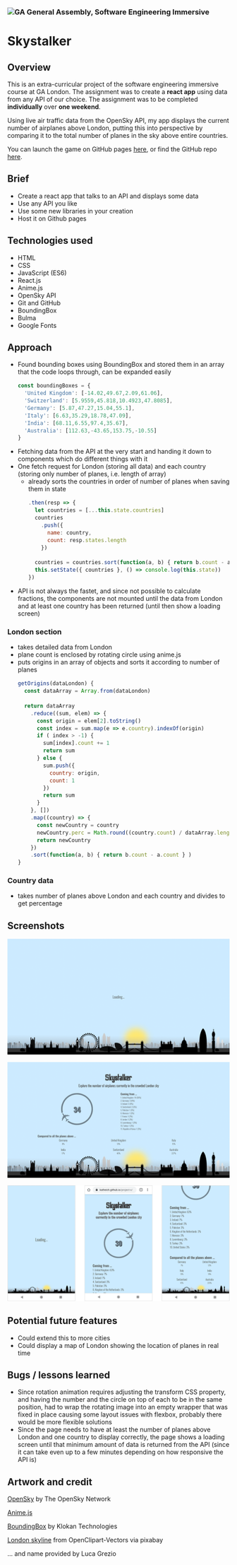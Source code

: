 
### ![GA](https://cloud.githubusercontent.com/assets/40461/8183776/469f976e-1432-11e5-8199-6ac91363302b.png) General Assembly, Software Engineering Immersive
# Skystalker
 

## Overview

This is an extra-curricular project of the software engineering immersive course at GA London. The assignment was to create a **react app** using data from any API of our choice. The assignment was to be completed **individually** over **one weekend**. 

Using live air traffic data from the OpenSky API, my app displays the current number of airplanes above London, putting this into perspective by comparing it to the total number of planes in the sky above entire countries.

You can launch the game on GitHub pages [here](https://katheich.github.io/skystalker/), or find the GitHub repo [here](https://github.com/katheich/skystalker).

## Brief

- Create a react app that talks to an API and displays some data
- Use any API you like
- Use some new libraries in your creation
- Host it on Github pages

## Technologies used

- HTML
- CSS
- JavaScript (ES6)
- React.js
- Anime.js
- OpenSky API
- Git and GitHub
- BoundingBox
- Bulma
- Google Fonts

## Approach

- Found bounding boxes using BoundingBox and stored them in an array that the code loops through, can be expanded easily
  ```js
  const boundingBoxes = {
    'United Kingdom': [-14.02,49.67,2.09,61.06],
    'Switzerland': [5.9559,45.818,10.4923,47.8085],
    'Germany': [5.87,47.27,15.04,55.1],
    'Italy': [6.63,35.29,18.78,47.09],
    'India': [68.11,6.55,97.4,35.67],
    'Australia': [112.63,-43.65,153.75,-10.55]
  }
  ```
- Fetching data from the API at the very start and handing it down to components which do different things with it
- One fetch request for London (storing all data) and each country (storing only number of planes, i.e. length of array)
  - already sorts the countries in order of number of planes when saving them in state
    ```js
    .then(resp => {
      let countries = [...this.state.countries]
      countries
        .push({
          name: country,
          count: resp.states.length
        })

      countries = countries.sort(function(a, b) { return b.count - a.count } )
      this.setState({ countries }, () => console.log(this.state))
    })
    ```
- API is not always the fastet, and since not possible to calculate fractions, the components are not mounted until the data from London and at least one country has been returned (until then show a loading screen)

### London section
- takes detailed data from London
- plane count is enclosed by rotating circle using anime.js
- puts origins in an array of objects and sorts it according to number of planes
  ```js
  getOrigins(dataLondon) {
    const dataArray = Array.from(dataLondon)
    
    return dataArray
      .reduce((sum, elem) => {
        const origin = elem[2].toString()
        const index = sum.map(e => e.country).indexOf(origin)
        if ( index > -1) {
          sum[index].count += 1
          return sum
        } else {
          sum.push({
            country: origin,
            count: 1
          })
          return sum
        }
      }, [])
      .map((country) => {
        const newCountry = country
        newCountry.perc = Math.round((country.count) / dataArray.length * 100)
        return newCountry
      })
      .sort(function(a, b) { return b.count - a.count } )
  }
  ```

###  Country data
- takes number of planes above London and each country and divides to get percentage

## Screenshots

![Loading screen](./src/images/screenshots/loading-fullscreen.png)

![Full screen](./src/images/screenshots/fullscreen.png)

![Mobile screens](./src/images/screenshots/mobile.png)

## Potential future features

- Could extend this to more cities
- Could display a map of London showing the location of planes in real time

## Bugs / lessons learned

- Since rotation animation requires adjusting the transform CSS property, and having the number and the circle on top of each to be in the same position, had to wrap the rotating image into an empty wrapper that was fixed in place causing some layout issues with flexbox, probably there would be more flexible solutions 
- Since the page needs to have at least the number of planes above London and one country to display correctly, the page shows a loading screen until that minimum amount of data is returned from the API (since it can take even up to a few minutes depending on how responsive the API is)

## Artwork and credit

[OpenSky](https://opensky-network.org/apidoc/) by The OpenSky Network

[Anime.js](https://animejs.com/)

[BoundingBox](https://boundingbox.klokantech.com/) by Klokan Technologies

[London skyline](https://pixabay.com/vectors/london-skyline-silhouette-city-155996/) from OpenClipart-Vectors via pixabay

... and name provided by Luca Grezio